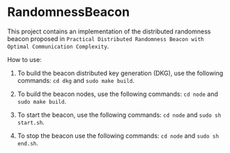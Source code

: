 # RandomnessBeacon

This project contains an implementation of the distributed randomness beacon proposed in `Practical Distributed Randomness Beacon with Optimal Communication Complexity`.

How to use:

1. To build the beacon distributed key generation (DKG), use the following commands: `cd dkg` and `sudo make build`.

2. To build the beacon nodes, use the following commands: `cd node` and `sudo make build`.

3. To start the beacon, use the following commands: `cd node` and `sudo sh start.sh`.

4. To stop the beacon use the following commands: `cd node` and `sudo sh end.sh`.
